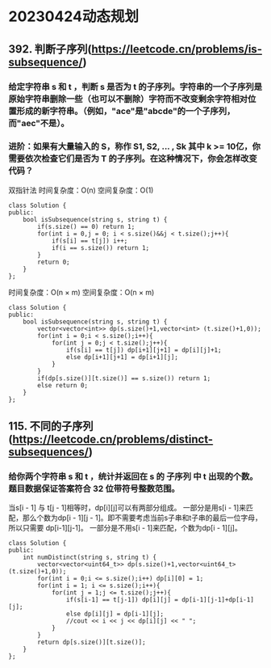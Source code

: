 # 20230424动态规划
## 392. 判断子序列(https://leetcode.cn/problems/is-subsequence/)
### 给定字符串 s 和 t ，判断 s 是否为 t 的子序列。字符串的一个子序列是原始字符串删除一些（也可以不删除）字符而不改变剩余字符相对位置形成的新字符串。（例如，"ace"是"abcde"的一个子序列，而"aec"不是）。
### 进阶：如果有大量输入的 S，称作 S1, S2, ... , Sk 其中 k >= 10亿，你需要依次检查它们是否为 T 的子序列。在这种情况下，你会怎样改变代码？
双指针法
时间复杂度：O(n)
空间复杂度：O(1)
```
class Solution {
public:
    bool isSubsequence(string s, string t) {
        if(s.size() == 0) return 1;
        for(int i = 0,j = 0; i < s.size()&&j < t.size();j++){
            if(s[i] == t[j]) i++;
            if(i == s.size()) return 1;
        }
        return 0;
    }
};
```
时间复杂度：O(n × m)
空间复杂度：O(n × m)
```
class Solution {
public:
    bool isSubsequence(string s, string t) {
        vector<vector<int>> dp(s.size()+1,vector<int> (t.size()+1,0));
        for(int i = 0;i < s.size();i++){
            for(int j = 0;j < t.size();j++){
                if(s[i] == t[j]) dp[i+1][j+1] = dp[i][j]+1;
                else dp[i+1][j+1] = dp[i+1][j];
            }
        }
        if(dp[s.size()][t.size()] == s.size()) return 1;
        else return 0;
    }
};
```
## 115. 不同的子序列(https://leetcode.cn/problems/distinct-subsequences/)
### 给你两个字符串 s 和 t ，统计并返回在 s 的 子序列 中 t 出现的个数。题目数据保证答案符合 32 位带符号整数范围。
当s[i - 1] 与 t[j - 1]相等时，dp[i][j]可以有两部分组成。
一部分是用s[i - 1]来匹配，那么个数为dp[i - 1][j - 1]。即不需要考虑当前s子串和t子串的最后一位字母，所以只需要 dp[i-1][j-1]。
一部分是不用s[i - 1]来匹配，个数为dp[i - 1][j]。
```
class Solution {
public:
    int numDistinct(string s, string t) {
        vector<vector<uint64_t>> dp(s.size()+1,vector<uint64_t>(t.size()+1,0));
        for(int i = 0;i <= s.size();i++) dp[i][0] = 1;
        for(int i = 1; i <= s.size();i++){
            for(int j = 1;j <= t.size();j++){
                if(s[i-1] == t[j-1]) dp[i][j] = dp[i-1][j-1]+dp[i-1][j];
                else dp[i][j] = dp[i-1][j];
                //cout << i << j << dp[i][j] << " ";
            }
        }
        return dp[s.size()][t.size()];
    }
};
```